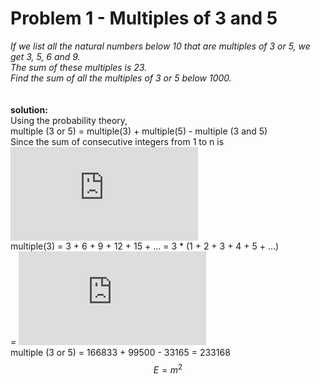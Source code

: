 # Problem 1 - Multiples of 3 and 5  

_If we list all the natural numbers below 10 that are multiples of 3 or 5, we get 3, 5, 6 and 9._  
_The sum of these multiples is 23._  
_Find the sum of all the multiples of 3 or 5 below 1000._  
<br /><br />
**solution:**  
Using the probability theory,  
multiple (3 or 5) = multiple(3) + multiple(5) - multiple (3 and 5)  
Since the sum of consecutive integers from 1 to n is 
![equation](http://www.sciweavers.org/tex2img.php?eq=%5Cfrac%7Bn%28n%2B1%29%7D%7B2%7D%20&bc=White&fc=Black&im=jpg&fs=12&ff=arev&edit=0)  
multiple(3) = 3 + 6 + 9 + 12 + 15 + ... = 3 * (1 + 2 + 3 + 4 + 5 + ...)  
= ![equation](http://www.sciweavers.org/tex2img.php?eq=3%2A%5Cfrac%7Bn%28n%2B1%29%7D%7B2%7D%20&bc=White&fc=Black&im=jpg&fs=12&ff=arev&edit=0)  
multiple (3 or 5) = 166833 + 99500 - 33165 = 233168
$$E=m^2$$
